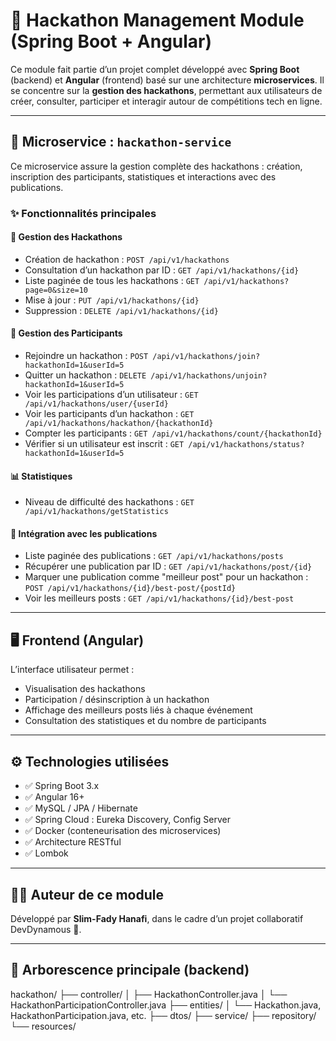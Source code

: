 # 🚀 Hackathon Management Module (Spring Boot + Angular)

Ce module fait partie d’un projet complet développé avec **Spring Boot** (backend) et **Angular** (frontend) basé sur une architecture **microservices**. Il se concentre sur la **gestion des hackathons**, permettant aux utilisateurs de créer, consulter, participer et interagir autour de compétitions tech en ligne.

---

## 🧩 Microservice : `hackathon-service`

Ce microservice assure la gestion complète des hackathons : création, inscription des participants, statistiques et interactions avec des publications.

### ✨ Fonctionnalités principales

#### 📌 Gestion des Hackathons
- Création de hackathon : `POST /api/v1/hackathons`
- Consultation d’un hackathon par ID : `GET /api/v1/hackathons/{id}`
- Liste paginée de tous les hackathons : `GET /api/v1/hackathons?page=0&size=10`
- Mise à jour : `PUT /api/v1/hackathons/{id}`
- Suppression : `DELETE /api/v1/hackathons/{id}`

#### 👥 Gestion des Participants
- Rejoindre un hackathon : `POST /api/v1/hackathons/join?hackathonId=1&userId=5`
- Quitter un hackathon : `DELETE /api/v1/hackathons/unjoin?hackathonId=1&userId=5`
- Voir les participations d’un utilisateur : `GET /api/v1/hackathons/user/{userId}`
- Voir les participants d’un hackathon : `GET /api/v1/hackathons/hackathon/{hackathonId}`
- Compter les participants : `GET /api/v1/hackathons/count/{hackathonId}`
- Vérifier si un utilisateur est inscrit : `GET /api/v1/hackathons/status?hackathonId=1&userId=5`

#### 📊 Statistiques
- Niveau de difficulté des hackathons : `GET /api/v1/hackathons/getStatistics`

#### 📰 Intégration avec les publications
- Liste paginée des publications : `GET /api/v1/hackathons/posts`
- Récupérer une publication par ID : `GET /api/v1/hackathons/post/{id}`
- Marquer une publication comme "meilleur post" pour un hackathon : `POST /api/v1/hackathons/{id}/best-post/{postId}`
- Voir les meilleurs posts : `GET /api/v1/hackathons/{id}/best-post`

---

## 🖥️ Frontend (Angular)
L’interface utilisateur permet :
- Visualisation des hackathons
- Participation / désinscription à un hackathon
- Affichage des meilleurs posts liés à chaque événement
- Consultation des statistiques et du nombre de participants

---

## ⚙️ Technologies utilisées
- ✅ Spring Boot 3.x
- ✅ Angular 16+
- ✅ MySQL / JPA / Hibernate
- ✅ Spring Cloud : Eureka Discovery, Config Server
- ✅ Docker (conteneurisation des microservices)
- ✅ Architecture RESTful
- ✅ Lombok

---

## 👨‍💻 Auteur de ce module
Développé par **Slim-Fady Hanafi**, dans le cadre d’un projet collaboratif DevDynamous 🎯.

---

## 📁 Arborescence principale (backend)

hackathon/ ├── controller/ │ ├── HackathonController.java │ └── HackathonParticipationController.java ├── entities/ │ └── Hackathon.java, HackathonParticipation.java, etc. ├── dtos/ ├── service/ ├── repository/ └── resources/
